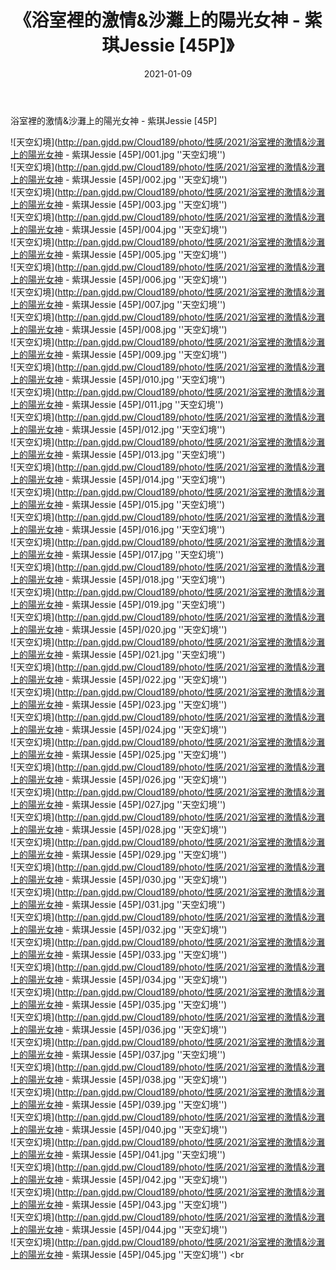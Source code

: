 ﻿---
layout: post
title:  《浴室裡的激情&沙灘上的陽光女神 - 紫琪Jessie [45P]》
date:   2021-01-09
img: http://pan.gjdd.pw/Cloud189/photo/性感/2021/浴室裡的激情&沙灘上的陽光女神 - 紫琪Jessie [45P]/000.jpg
categories: [美女, 性感, 泳衣]
---

浴室裡的激情&沙灘上的陽光女神 - 紫琪Jessie [45P]



![天空幻境](http://pan.gjdd.pw/Cloud189/photo/性感/2021/浴室裡的激情&沙灘上的陽光女神 - 紫琪Jessie [45P]/001.jpg ''天空幻境'') <br>
![天空幻境](http://pan.gjdd.pw/Cloud189/photo/性感/2021/浴室裡的激情&沙灘上的陽光女神 - 紫琪Jessie [45P]/002.jpg ''天空幻境'') <br>
![天空幻境](http://pan.gjdd.pw/Cloud189/photo/性感/2021/浴室裡的激情&沙灘上的陽光女神 - 紫琪Jessie [45P]/003.jpg ''天空幻境'') <br>
![天空幻境](http://pan.gjdd.pw/Cloud189/photo/性感/2021/浴室裡的激情&沙灘上的陽光女神 - 紫琪Jessie [45P]/004.jpg ''天空幻境'') <br>
![天空幻境](http://pan.gjdd.pw/Cloud189/photo/性感/2021/浴室裡的激情&沙灘上的陽光女神 - 紫琪Jessie [45P]/005.jpg ''天空幻境'') <br>
![天空幻境](http://pan.gjdd.pw/Cloud189/photo/性感/2021/浴室裡的激情&沙灘上的陽光女神 - 紫琪Jessie [45P]/006.jpg ''天空幻境'') <br>
![天空幻境](http://pan.gjdd.pw/Cloud189/photo/性感/2021/浴室裡的激情&沙灘上的陽光女神 - 紫琪Jessie [45P]/007.jpg ''天空幻境'') <br>
![天空幻境](http://pan.gjdd.pw/Cloud189/photo/性感/2021/浴室裡的激情&沙灘上的陽光女神 - 紫琪Jessie [45P]/008.jpg ''天空幻境'') <br>
![天空幻境](http://pan.gjdd.pw/Cloud189/photo/性感/2021/浴室裡的激情&沙灘上的陽光女神 - 紫琪Jessie [45P]/009.jpg ''天空幻境'') <br>
![天空幻境](http://pan.gjdd.pw/Cloud189/photo/性感/2021/浴室裡的激情&沙灘上的陽光女神 - 紫琪Jessie [45P]/010.jpg ''天空幻境'') <br>
![天空幻境](http://pan.gjdd.pw/Cloud189/photo/性感/2021/浴室裡的激情&沙灘上的陽光女神 - 紫琪Jessie [45P]/011.jpg ''天空幻境'') <br>
![天空幻境](http://pan.gjdd.pw/Cloud189/photo/性感/2021/浴室裡的激情&沙灘上的陽光女神 - 紫琪Jessie [45P]/012.jpg ''天空幻境'') <br>
![天空幻境](http://pan.gjdd.pw/Cloud189/photo/性感/2021/浴室裡的激情&沙灘上的陽光女神 - 紫琪Jessie [45P]/013.jpg ''天空幻境'') <br>
![天空幻境](http://pan.gjdd.pw/Cloud189/photo/性感/2021/浴室裡的激情&沙灘上的陽光女神 - 紫琪Jessie [45P]/014.jpg ''天空幻境'') <br>
![天空幻境](http://pan.gjdd.pw/Cloud189/photo/性感/2021/浴室裡的激情&沙灘上的陽光女神 - 紫琪Jessie [45P]/015.jpg ''天空幻境'') <br>
![天空幻境](http://pan.gjdd.pw/Cloud189/photo/性感/2021/浴室裡的激情&沙灘上的陽光女神 - 紫琪Jessie [45P]/016.jpg ''天空幻境'') <br>
![天空幻境](http://pan.gjdd.pw/Cloud189/photo/性感/2021/浴室裡的激情&沙灘上的陽光女神 - 紫琪Jessie [45P]/017.jpg ''天空幻境'') <br>
![天空幻境](http://pan.gjdd.pw/Cloud189/photo/性感/2021/浴室裡的激情&沙灘上的陽光女神 - 紫琪Jessie [45P]/018.jpg ''天空幻境'') <br>
![天空幻境](http://pan.gjdd.pw/Cloud189/photo/性感/2021/浴室裡的激情&沙灘上的陽光女神 - 紫琪Jessie [45P]/019.jpg ''天空幻境'') <br>
![天空幻境](http://pan.gjdd.pw/Cloud189/photo/性感/2021/浴室裡的激情&沙灘上的陽光女神 - 紫琪Jessie [45P]/020.jpg ''天空幻境'') <br>
![天空幻境](http://pan.gjdd.pw/Cloud189/photo/性感/2021/浴室裡的激情&沙灘上的陽光女神 - 紫琪Jessie [45P]/021.jpg ''天空幻境'') <br>
![天空幻境](http://pan.gjdd.pw/Cloud189/photo/性感/2021/浴室裡的激情&沙灘上的陽光女神 - 紫琪Jessie [45P]/022.jpg ''天空幻境'') <br>
![天空幻境](http://pan.gjdd.pw/Cloud189/photo/性感/2021/浴室裡的激情&沙灘上的陽光女神 - 紫琪Jessie [45P]/023.jpg ''天空幻境'') <br>
![天空幻境](http://pan.gjdd.pw/Cloud189/photo/性感/2021/浴室裡的激情&沙灘上的陽光女神 - 紫琪Jessie [45P]/024.jpg ''天空幻境'') <br>
![天空幻境](http://pan.gjdd.pw/Cloud189/photo/性感/2021/浴室裡的激情&沙灘上的陽光女神 - 紫琪Jessie [45P]/025.jpg ''天空幻境'') <br>
![天空幻境](http://pan.gjdd.pw/Cloud189/photo/性感/2021/浴室裡的激情&沙灘上的陽光女神 - 紫琪Jessie [45P]/026.jpg ''天空幻境'') <br>
![天空幻境](http://pan.gjdd.pw/Cloud189/photo/性感/2021/浴室裡的激情&沙灘上的陽光女神 - 紫琪Jessie [45P]/027.jpg ''天空幻境'') <br>
![天空幻境](http://pan.gjdd.pw/Cloud189/photo/性感/2021/浴室裡的激情&沙灘上的陽光女神 - 紫琪Jessie [45P]/028.jpg ''天空幻境'') <br>
![天空幻境](http://pan.gjdd.pw/Cloud189/photo/性感/2021/浴室裡的激情&沙灘上的陽光女神 - 紫琪Jessie [45P]/029.jpg ''天空幻境'') <br>
![天空幻境](http://pan.gjdd.pw/Cloud189/photo/性感/2021/浴室裡的激情&沙灘上的陽光女神 - 紫琪Jessie [45P]/030.jpg ''天空幻境'') <br>
![天空幻境](http://pan.gjdd.pw/Cloud189/photo/性感/2021/浴室裡的激情&沙灘上的陽光女神 - 紫琪Jessie [45P]/031.jpg ''天空幻境'') <br>
![天空幻境](http://pan.gjdd.pw/Cloud189/photo/性感/2021/浴室裡的激情&沙灘上的陽光女神 - 紫琪Jessie [45P]/032.jpg ''天空幻境'') <br>
![天空幻境](http://pan.gjdd.pw/Cloud189/photo/性感/2021/浴室裡的激情&沙灘上的陽光女神 - 紫琪Jessie [45P]/033.jpg ''天空幻境'') <br>
![天空幻境](http://pan.gjdd.pw/Cloud189/photo/性感/2021/浴室裡的激情&沙灘上的陽光女神 - 紫琪Jessie [45P]/034.jpg ''天空幻境'') <br>
![天空幻境](http://pan.gjdd.pw/Cloud189/photo/性感/2021/浴室裡的激情&沙灘上的陽光女神 - 紫琪Jessie [45P]/035.jpg ''天空幻境'') <br>
![天空幻境](http://pan.gjdd.pw/Cloud189/photo/性感/2021/浴室裡的激情&沙灘上的陽光女神 - 紫琪Jessie [45P]/036.jpg ''天空幻境'') <br>
![天空幻境](http://pan.gjdd.pw/Cloud189/photo/性感/2021/浴室裡的激情&沙灘上的陽光女神 - 紫琪Jessie [45P]/037.jpg ''天空幻境'') <br>
![天空幻境](http://pan.gjdd.pw/Cloud189/photo/性感/2021/浴室裡的激情&沙灘上的陽光女神 - 紫琪Jessie [45P]/038.jpg ''天空幻境'') <br>
![天空幻境](http://pan.gjdd.pw/Cloud189/photo/性感/2021/浴室裡的激情&沙灘上的陽光女神 - 紫琪Jessie [45P]/039.jpg ''天空幻境'') <br>
![天空幻境](http://pan.gjdd.pw/Cloud189/photo/性感/2021/浴室裡的激情&沙灘上的陽光女神 - 紫琪Jessie [45P]/040.jpg ''天空幻境'') <br>
![天空幻境](http://pan.gjdd.pw/Cloud189/photo/性感/2021/浴室裡的激情&沙灘上的陽光女神 - 紫琪Jessie [45P]/041.jpg ''天空幻境'') <br>
![天空幻境](http://pan.gjdd.pw/Cloud189/photo/性感/2021/浴室裡的激情&沙灘上的陽光女神 - 紫琪Jessie [45P]/042.jpg ''天空幻境'') <br>
![天空幻境](http://pan.gjdd.pw/Cloud189/photo/性感/2021/浴室裡的激情&沙灘上的陽光女神 - 紫琪Jessie [45P]/043.jpg ''天空幻境'') <br>
![天空幻境](http://pan.gjdd.pw/Cloud189/photo/性感/2021/浴室裡的激情&沙灘上的陽光女神 - 紫琪Jessie [45P]/044.jpg ''天空幻境'') <br>
![天空幻境](http://pan.gjdd.pw/Cloud189/photo/性感/2021/浴室裡的激情&沙灘上的陽光女神 - 紫琪Jessie [45P]/045.jpg ''天空幻境'') <br